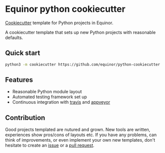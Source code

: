 Equinor python cookiecutter
===========================

[Cookiecutter](https://github.com/audreyr/cookiecutter) template for Python
projects in Equinor.

A cookiecutter template that sets up new Python projects with reasonable
defaults.

Quick start
-----------

```bash
python3 -m cookiecutter https://github.com/equinor/python-cookiecutter
```

Features
--------

- Reasonable Python module layout
- Automated testing framework set up
- Continuous integration with [travis](https://travis-ci.org/) and
  [appveyor](http://appveyor.com/)

Contribution
------------

Good projects templated are nutured and grown. New tools are written,
experiences show pros/cons of layouts etc. If you have any problems, can think
of improvements, or even implement your own new templates, don't hesitate to
create an [issue](https://github.com/equinor/python-cookiecutter/issues) or a
[pull request](https://github.com/equinor/python-cookiecutter/pulls).
